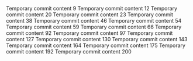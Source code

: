 Temporary commit content 9
Temporary commit content 12
Temporary commit content 20
Temporary commit content 23
Temporary commit content 38
Temporary commit content 46
Temporary commit content 54
Temporary commit content 59
Temporary commit content 66
Temporary commit content 92
Temporary commit content 97
Temporary commit content 127
Temporary commit content 130
Temporary commit content 143
Temporary commit content 164
Temporary commit content 175
Temporary commit content 192
Temporary commit content 200

